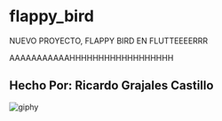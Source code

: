 # flappy_bird

NUEVO PROYECTO, FLAPPY BIRD EN FLUTTEEEERRR

AAAAAAAAAAAHHHHHHHHHHHHHHHHHH

## Hecho Por: Ricardo Grajales Castillo

![giphy](https://github.com/Yeak8/flappy_bird/assets/63694855/346a2efb-bf97-4413-8ecb-c0b028c51f4c)
